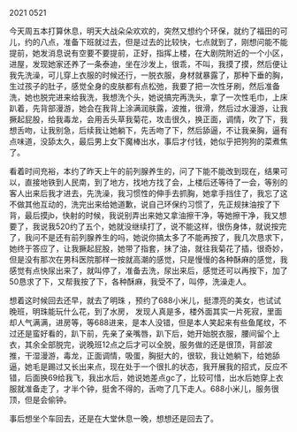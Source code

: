 2021 0521

今天周五本打算休息，明天大战朵朵欢欢的，突然又想约个环保，就约了福田的可儿，约的八点，准备下班就过去，但是过去的比较快，七点就到了，刚想问能不能提前，她发消息说有空要不要提前，正好，指挥上楼，在大剧院附近的一个小区，进屋，发现她家还养了一条泰迪，坐在沙发上，很乖，不叫，我摸了摸，然后便让我先洗澡，可儿穿上衣服的时候还行，一脱衣服，身材就暴露了，那种下垂的胸，生过孩子的肚子，感觉全身的皮肤都有点松弛，我要了把一次性牙刷，然后准备洗，她也脱完进来给我洗，我想洗个头，她说搞完再洗头，拿了一次性毛巾，上床趴着，先背部漫游，她会在我背上涂满润肤露，波推，很滑，然后过水漫游，让我撅起屁股，给我毒龙，会用舌头草我菊花，攻击很久，换正面，调情，吹了下，我想舌吻，让我别急，后续我让她躺下，先舌吻了下，然后舔逼，不让我亲胸，逼有点味道，没舔太久，最后男上女下魔棒出水，事后才付钱，她似乎把狗狗的菜煮焦了。

看着时间充裕，本约了昨天上午的前列腺养生的，问了下能不能改到现在，结果可以，直接地铁到人民南，到了地方，找地方找了会，上楼后还等待了一会，等别的客人出来后我才进去，先洗澡，我习惯性的伸手去抓胸，她拿手挡住了，我忘了这不做其他互动的，洗完出来给她道歉，说自己环保约习惯了，先正规抹油按了下背，最后摸jb，快射的时候，我说别弄出来她又拿油擦干净，等她擦干净，我又想要了，我说我520约了五个，她就没继续打了，说不能这样，很伤身体，就说按完了，我问不是还有前列腺养生的吗，她说你搞太多了不能再按了，我几次恳求下，她终于答应了，让我撅起屁股，她带了指套，抹了油，就往我菊花了插，很奇妙，但是没有那次在男科医院那样一按就高潮的感觉，只是慢慢的各种酥麻的感觉，我感觉有点快尿出来了，就叫停了，准备去洗，尿出来后，感觉还可以再按下，加了50恳求了下，又帮我按了下，各种酥麻，我受不了，叫停，洗澡走人。

想着这时候回去还早，就去了明珠 ，预约了688小米儿，挺漂亮的美女，也试试晚班，明珠能玩什么花，到了水房， 发现人真是多，楼外面其实一片死寂，里面却人气满满，进房等，等688进来，是本人没错，但是本人笑起来有些鱼尾纹，不过还是蛮好看的，趴下前，先亲了亲嘴唇，趴下后，她开始脱衣服，腰间留个上衣，其余全部脱完，说晚班12点之后才可以全脱，服务做的还是很顶，背部波推，干湿漫游，毒龙，正面调情，吸蛋，胸挺大的，很软，我让她躺下，给她舔逼，她毛是踢过又长出来点，现在处于一个很扎的状态，我开展我的招式，反应不错，后面换69给我飞，我出水后，她说她差点gc了，比较可惜，出水后她穿上衣服就准备走了，才半个钟，挺舍不得的，舌吻了几下走人。688小米儿，服务很顶，但是会偷钟。

事后想坐个车回去，还是在大堂休息一晚，想想还是回去了。